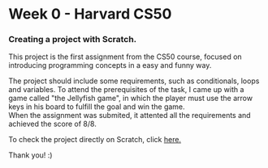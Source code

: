 # Week 0 - Harvard CS50

### Creating a project with Scratch.

This project is the first assignment from the CS50 course, focused on introducing programming concepts in a easy and funny way. 

The project should include some requirements, such as conditionals, loops and variables. To attend the prerequisites of the task, I came up with a game called "the Jellyfish game", in which the player must use the arrow keys in his board to fulfill the goal and win the game.  
When the assignment was submited, it attented all the requirements and achieved the score of 8/8. 

To check the project directly on Scratch, click [here.](https://scratch.mit.edu/projects/809276724/)

Thank you! :)

